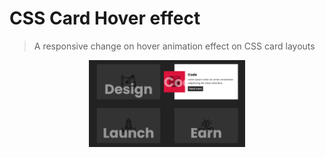 # CSS Card Hover effect
> A responsive change on hover animation effect on CSS card layouts
<p align="center">
  <img src="./img/Screenshot.png" alt="screenshot" width="250" />
</p>
